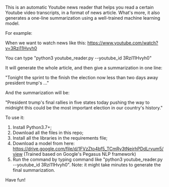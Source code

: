 This is an automatic Youtube news reader that helps you read a certain Youtube video transcripts, in a format of news article. What's more, it also generates a one-line summarization using a well-trained machine learning model.


For example:

When we want to watch news like this: https://www.youtube.com/watch?v=3Rzi11Hvyh0

You can type "python3 youtube_reader.py --youtube_id 3Rzi11Hvyh0"

It will generate the whole article, and then give a summarization in one line:

"Tonight the sprint to the finish the election now less than two days away president trump's ..."

And the summarization will be:

"President trump's final rallies in five states today pushing the way to midnight this could be the most important election in our country's history."


To use it:

1. Install Python3.7+;
2. Download all the files in this repo;
3. Install all the libraries in the requirements file;
4. Download a model from here: https://drive.google.com/file/d/1FVzZto4bf5_TCmRy3tNeirhPDdLrvum5/view (Trained based on Google's Pegasus NLP framework)
5. Run the command by typing command like "python3 youtube_reader.py --youtube_id 3Rzi11Hvyh0". Note: it might take minutes to generate the final summarization.

Have fun!
